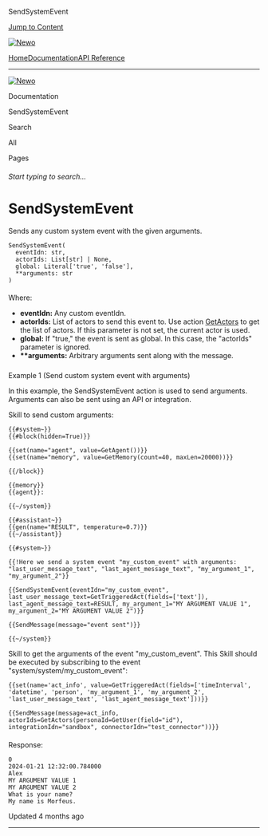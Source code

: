 SendSystemEvent

[Jump to Content](#content)

[![Newo](https://files.readme.io/895bdeef8322f081f6d0f4507a17e414930dfddfddf1de452f458dc00698ca84-small-svgviewer-png-output_9.png)](/)

[Home](/)[Documentation](index.md)[API Reference](/reference)

* * *

[![Newo](https://files.readme.io/895bdeef8322f081f6d0f4507a17e414930dfddfddf1de452f458dc00698ca84-small-svgviewer-png-output_9.png)](/)

Documentation

SendSystemEvent

Search

All

Pages

###### Start typing to search…

# SendSystemEvent

Sends any custom system event with the given arguments.

```
SendSystemEvent(
  eventIdn: str,
  actorIds: List[str] | None,
  global: Literal['true', 'false'],
  **arguments: str
)
```

#### 

Where:

[](#where)

*   **eventIdn:** Any custom eventIdn.
*   **actorIds:** List of actors to send this event to. Use action [GetActors](getactors.md) to get the list of actors. If this parameter is not set, the current actor is used.
*   **global:** If "true," the event is sent as global. In this case, the "actorIds" parameter is ignored.
*   **\*\*arguments:** Arbitrary arguments sent along with the message.

### 

Example 1 (Send custom system event with arguments)

[](#example-1-send-custom-system-event-with-arguments)

In this example, the SendSystemEvent action is used to send arguments. Arguments can also be sent using an API or integration.

Skill to send custom arguments:

```
{{#system~}}
{{#block(hidden=True)}}

{{set(name="agent", value=GetAgent())}}
{{set(name="memory", value=GetMemory(count=40, maxLen=20000))}}

{{/block}}

{{memory}}
{{agent}}:

{{~/system}}

{{#assistant~}}
{{gen(name="RESULT", temperature=0.7)}}
{{~/assistant}}

{{#system~}}

{{!Here we send a system event "my_custom_event" with arguments: "last_user_message_text", "last_agent_message_text", "my_argument_1", "my_argument_2"}}

{{SendSystemEvent(eventIdn="my_custom_event", last_user_message_text=GetTriggeredAct(fields=['text']),
last_agent_message_text=RESULT, my_argument_1="MY ARGUMENT VALUE 1", my_argument_2="MY ARGUMENT VALUE 2")}}

{{SendMessage(message="event sent")}}
 
{{~/system}}
```

Skill to get the arguments of the event "my\_custom\_event". This Skill should be executed by subscribing to the event "system/system/my\_custom\_event":

```
{{set(name='act_info', value=GetTriggeredAct(fields=['timeInterval', 'datetime', 'person', 'my_argument_1', 'my_argument_2', 'last_user_message_text', 'last_agent_message_text']))}}

{{SendMessage(message=act_info, actorIds=GetActors(personaId=GetUser(field="id"), integrationIdn="sandbox", connectorIdn="test_connector"))}}
```

#### 

Response:

[](#response)

```
0
2024-01-21 12:32:00.784000
Alex
MY ARGUMENT VALUE 1
MY ARGUMENT VALUE 2
What is your name?
My name is Morfeus.
```

Updated 4 months ago

* * *
